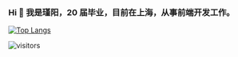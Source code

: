 ### Hi 👋 我是瑾阳，20 届毕业，目前在上海，从事前端开发工作。

[![Top Langs](https://github-readme-stats.vercel.app/api/top-langs/?username=jinyang79&hide=html&hide_title=true&theme=dark)](https://github.com/anuraghazra/github-readme-stats)

![visitors](https://visitor-badge.glitch.me/badge?page_id=jinyang79)
